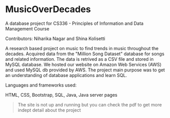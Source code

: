 # MusicOverDecades
A database project for CS336 - Principles of Information and Data Management Course

Contributors:
Niharika Nagar and Shina Kolisetti 

A research based project on music to find trends in music throughout the decades. Acquired data from the "Million Song Dataset" database for songs and related information. The data is retrived as a CSV file and stored in MySQL database. We hosted our website on Amazon Web Services (AWS) and used MySQL db provided by AWS. The project main purpose was to get an understanding of database applications and learn SQL. 

Languages and frameworks used:

HTML, CSS, Bootstrap, SQL, Java, Java server pages

> The site is not up and running but you can check the pdf to get more indept detail about the project
